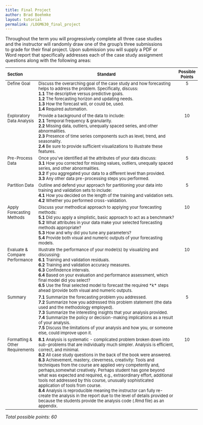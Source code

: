 ```yaml
---
title: Final Project
author: Brad Boehmke
layout: tutorial
permalink: /LOGM630_final_project
---
```


Throughout the term you will progressively complete all three case studies and the instructor will randomly draw one of the group’s three submissions to grade for their final project.  Upon submission you will supply a PDF or Word report that specifically addresses each of the case study assignment questions along with the following areas:

<div id="final-project-rubric" class="section level1" style="width: 120%;">
<table style="font-size:13px;">
<col width="15%">
<col width="77%">
<col width="8%">
<thead>
<tr class="header">
<th align="left">Section</th>
<th align="center">Standard</th>
<th align="center">Possible Points</th>
</tr>
</thead>
<tbody>
<tr class="odd">
<td align="left" valign="top">Define Goal </td>
<td align="left" valign="top">
  Discuss the overarching goal of the case study and how forecasting helps to address the problem. Specifically, discuss:<br>
  <b>1.1</b> The descriptive versus predictive goals. <br> 
  <b>1.2</b> The forecasting horizon and updating needs. <br> 
  <b>1.3</b> How the forecast will, or could be, used. <br> 
  <b>1.4</b> Required automation. 
</td>
<td align="center" valign="top"> 5 </td>
</tr>
<tr class="even">
<td align="left" valign="top">Exploratory Data Analysis </td>
<td align="left" valign="top"> 
  Provide a background of the data to include:<br>
  <b>2.1</b> Temporal frequency & granularity. <br> 
  <b>2.2</b> Missing data, outliers, unequally spaced series, and other abnormalities. <br> 
  <b>2.3</b> Presence of time series components such as level, trend, and seasonality. <br>
  <b>2.4</b> Be sure to provide sufficient visualizations to illustrate these features.
</td>
<td align="center" valign="top"> 10 </td>
</tr>
<tr class="odd">
<td align="left" valign="top">Pre-Process Data </td>
<td align="left" valign="top"> 
  Once you've identified all the attributes of your data discuss:<br>
  <b>3.1</b> How you corrected for missing values, outliers, unequally spaced series, and other abnormalities. <br> 
  <b>3.2</b> If you aggregated your data to a different level than provided. <br> 
  <b>3.3</b> Any other data pre-processing steps you performed.
</td>
<td align="center" valign="top"> 5 </td>
</tr>
<tr class="even">
<td align="left" valign="top">Partition Data </td>
<td align="left" valign="top"> 
  Outline and defend your approach for partitioning your data into training and validation sets to include: <br>
  <b>4.1</b> How you decided on the length of the training and validation sets. <br>
  <b>4.2</b> Whether you performed cross-validation.
</td>
<td align="center" valign="top"> 5 </td>
</tr>
<tr class="odd">
<td align="left" valign="top">Apply Forecasting Methods </td>
<td align="left" valign="top"> 
  Discuss your methodical approach to applying your forecasting methods: <br>
  <b>5.1</b> Did you apply a simplistic, basic approach to act as a benchmark? <br>
  <b>5.2</b> What attributes in your data make your selected forecasting methods appropriate? <br>
  <b>5.3</b> How and why did you tune any parameters? <br>
  <b>5.4</b> Provide both visual and numeric outputs of your forecasting models.
</td>
<td align="center" valign="top"> 10 </td>
</tr>
<tr class="even">
<td align="left" valign="top">Evaluate & Compare Performance </td>
<td align="left" valign="top">
  Illustrate the performance of your model(s) by visualizing and discussing: <br>
  <b>6.1</b> Training and validation residuals. <br>
  <b>6.2</b> Training and validation accuracy measures. <br>
  <b>6.3</b> Confindence intervals. <br>
  <b>6.4</b> Based on your evaluation and performance assessment, which final model did you select? <br>
  <b>6.5</b> Use the final selected model to forecast the required *k* steps ahead (provide both visual and numeric outputs.
</td>
<td align="center" valign="top"> 10 </td>
</tr>
<tr class="odd">
<td align="left" valign="top">Summary </td>
<td align="left" valign="top">
  <b>7.1</b> Summarize the forecasting problem you addressed. <br>
  <b>7.2</b> Summarize how you addressed this problem statement (the data used and the methodology employed). <br>
  <b>7.3</b> Summarize the interesting insights that your analysis provided. <br>
  <b>7.4</b> Summarize the policy or decision-making implications as a result of your analysis. <br>
  <b>7.5</b> Discuss the limitations of your analysis and how you, or someone else, could improve upon it.
</td>
<td align="center" valign="top"> 5 </td>
</tr>
<tr class="even">
<td align="left" valign="top">Formatting & Other Requirements </td>
<td align="left" valign="top"> 
  <b>8.1</b> Analysis is systematic - complicated problem broken down into sub-problems that are individually much simpler. Analysis is efficient, correct, and minimal. <br>
  <b>8.2</b> All case study questions in the back of the book were answered. <br>
  <b>8.3</b> Achievement, mastery, cleverness, creativity:  Tools and techniques from the course are applied very competently and, perhaps,somewhat creatively. Perhaps student has gone beyond what was expected and required, e.g., extraordinary effort, additional tools not addressed by this course, unusually sophisticated application of tools from course. <br>
  <b>8.4</b> Analysis is reproducible meaning the instructor can fully re-create the analysis in the report due to the level of details provided or because the students provide the analysis code (.Rmd file) as an appendix.
</td>
<td align="center" valign="top"> 10 </td>
</tr>
</tbody>
</table>
<p><em>Total possible points: 60</em></p>
</div>
